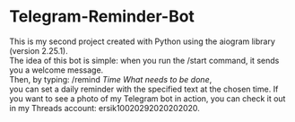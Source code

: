 # Telegram-Reminder-Bot
This is my second project created with Python using the aiogram library (version 2.25.1).  
The idea of this bot is simple: when you run the /start command, it sends you a welcome message.  
Then, by typing: /remind *Time* *What needs to be done*,  
you can set a daily reminder with the specified text at the chosen time.
If you want to see a photo of my Telegram bot in action, you can check it out in my Threads account: ersik10020292020202020.
